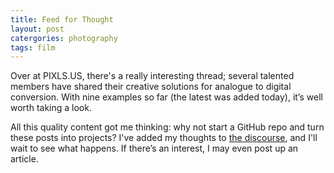 ```yaml
---
title: Feed for Thought
layout: post
catergories: photography
tags: film
---
```


Over at PIXLS.US, there's a really interesting thread; several talented members have shared their creative  solutions for analogue to digital conversion. With nine examples so far (the latest was added today), it’s well worth taking a look.

<!-- <div>
<center>
<img src="https://pixls.us/images/pixls.us-logo-url.svg" style="padding-top: 15px; padding-bottom: 30px;" class="align-center" alt="PIXLS.US Logo" width="160">
</center>
</div> -->

All this quality content got me thinking: why not start a GitHub repo and turn these posts into projects? I've added my thoughts to [the discourse](https://discuss.pixls.us/t/diy-copy-stand-for-dslr-scanning/14833/71), and I'll wait to see what happens. If there’s an interest, I may even post up an article.
